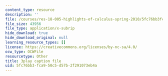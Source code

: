 ```yaml
---
content_type: resource
description: ''
file: /courses/res-18-005-highlights-of-calculus-spring-2010/5fc76bb3fca950c5d57b2f291073eb4a_LgWFurXHX8U.srt
file_size: 43956
file_type: application/x-subrip
hide_download: true
hide_download_original: null
learning_resource_types: []
license: https://creativecommons.org/licenses/by-nc-sa/4.0/
ocw_type: OCWFile
resourcetype: Other
title: 3play caption file
uid: 5fc76bb3-fca9-50c5-d57b-2f291073eb4a
---
```

